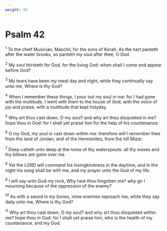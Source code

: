```yaml
---
weight: 42
---
```


# Psalm 42

<sup>1</sup> To the chief Musician, Maschil, for the sons of Korah. As the hart panteth after the water brooks, so panteth my soul after thee, O God. 

<sup>2</sup> My soul thirsteth for God, for the living God: when shall I come and appear before God? 

<sup>3</sup> My tears have been my meat day and night, while they continually say unto me, Where is thy God? 

<sup>4</sup> When I remember these things, I pour out my soul in me: for I had gone with the multitude, I went with them to the house of God, with the voice of joy and praise, with a multitude that kept holyday. 

<sup>5</sup> Why art thou cast down, O my soul? and why art thou disquieted in me? hope thou in God: for I shall yet praise him for the help of his countenance. 

<sup>6</sup> O my God, my soul is cast down within me: therefore will I remember thee from the land of Jordan, and of the Hermonites, from the hill Mizar. 

<sup>7</sup> Deep calleth unto deep at the noise of thy waterspouts: all thy waves and thy billows are gone over me. 

<sup>8</sup> Yet the LORD will command his lovingkindness in the daytime, and in the night his song shall be with me, and my prayer unto the God of my life. 

<sup>9</sup> I will say unto God my rock, Why hast thou forgotten me? why go I mourning because of the oppression of the enemy? 

<sup>10</sup> As with a sword in my bones, mine enemies reproach me; while they say daily unto me, Where is thy God? 

<sup>11</sup> Why art thou cast down, O my soul? and why art thou disquieted within me? hope thou in God: for I shall yet praise him, who is the health of my countenance, and my God. 


